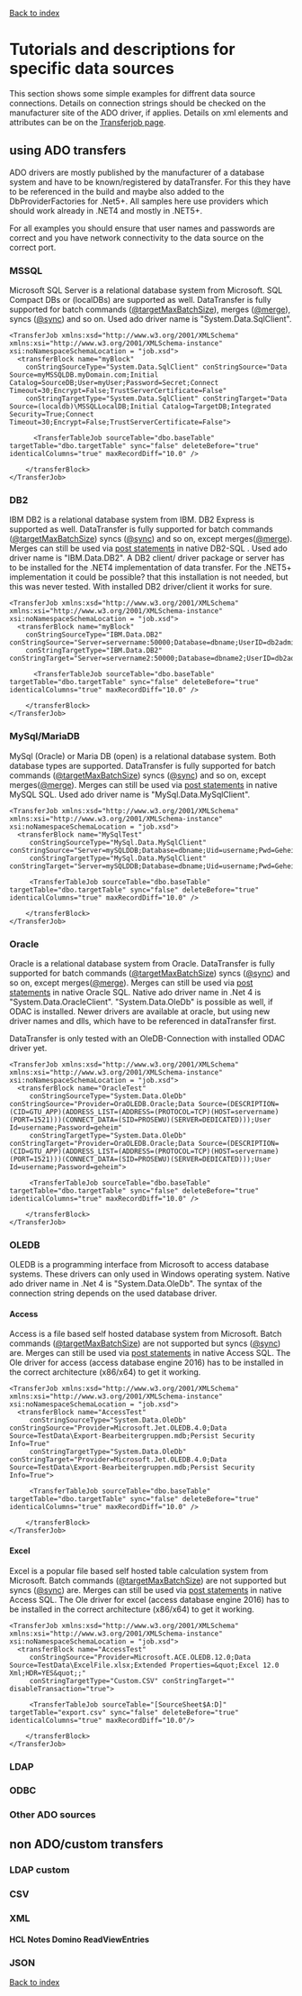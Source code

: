 ﻿[Back to index](docIndex.md)

# Tutorials and descriptions for specific data sources

This section shows some simple examples for diffrent data source connections. 
Details on connection strings should be checked on the manufacturer site of the ADO driver, if applies.
Details on xml elements and attributes can be on the [Transferjob page](TransferJob.md).

## using ADO transfers

ADO drivers are mostly published by the manufacturer of a database system and have to be known/registered by dataTransfer.
For this they have to be referenced in the build and maybe also added to the DbProviderFactories for .Net5+.
All samples here use providers which should work already in .NET4 and mostly in .NET5+.

For all examples you should ensure that user names and passwords are correct and you have network connectivity to the data source on the correct port.

### MSSQL

Microsoft SQL Server is a relational database system from Microsoft. SQL Compact DBs or (localDBs) are supported as well.
DataTransfer is fully supported for batch commands ([@targetMaxBatchSize](TransferJob.md#batch-size)), merges ([@merge](TransferHob.md#Merging)), syncs ([@sync](TransferHob.md#synchronizing)) and so on.
Used ado driver name is "System.Data.SqlClient".

```
<TransferJob xmlns:xsd="http://www.w3.org/2001/XMLSchema" xmlns:xsi="http://www.w3.org/2001/XMLSchema-instance" xsi:noNamespaceSchemaLocation = "job.xsd">
  <transferBlock name="myBlock" 
    conStringSourceType="System.Data.SqlClient" conStringSource="Data Source=myMSSQLDB.myDomain.com;Initial Catalog=SourceDB;User=myUser;Password=Secret;Connect Timeout=30;Encrypt=False;TrustServerCertificate=False"
    conStringTargetType="System.Data.SqlClient" conStringTarget="Data Source=(localdb)\MSSQLLocalDB;Initial Catalog=TargetDB;Integrated Security=True;Connect Timeout=30;Encrypt=False;TrustServerCertificate=False">

      <TransferTableJob sourceTable="dbo.baseTable" targetTable="dbo.targetTable" sync="false" deleteBefore="true" identicalColumns="true" maxRecordDiff="10.0" />

    </transferBlock>
</TransferJob>
```

### DB2

IBM DB2 is a relational database system from IBM. DB2 Express is supported as well.
DataTransfer is fully supported for batch commands ([@targetMaxBatchSize](TransferJob.md#batch-size)) syncs ([@sync](TransferHob.md#synchronizing)) and so on, except merges([@merge](TransferHob.md#Merging)).
Merges can still be used via [post statements](TransferJob.md#pre-and-post-SQL-statements) in native DB2-SQL .
Used ado driver name is "IBM.Data.DB2". A DB2 client/ driver package or server has to be installed for the .NET4 implementation of data transfer. 
For the .NET5+ implementation it could be possible? that this installation is not needed, but this was never tested. With installed DB2 driver/client it works for sure.

```
<TransferJob xmlns:xsd="http://www.w3.org/2001/XMLSchema" xmlns:xsi="http://www.w3.org/2001/XMLSchema-instance" xsi:noNamespaceSchemaLocation = "job.xsd">
  <transferBlock name="myBlock" 
    conStringSourceType="IBM.Data.DB2" conStringSource="Server=servername:50000;Database=dbname;UserID=db2admin;pwd=secret"
    conStringTargetType="IBM.Data.DB2" conStringTarget="Server=servername2:50000;Database=dbname2;UserID=db2admin;pwd=secret">

      <TransferTableJob sourceTable="dbo.baseTable" targetTable="dbo.targetTable" sync="false" deleteBefore="true" identicalColumns="true" maxRecordDiff="10.0" />

    </transferBlock>
</TransferJob>
```

### MySql/MariaDB

MySql (Oracle) or Maria DB (open) is a relational database system. Both database types are supported.
DataTransfer is fully supported for batch commands ([@targetMaxBatchSize](TransferJob.md#batch-size)) syncs ([@sync](TransferHob.md#synchronizing)) and so on, except merges([@merge](TransferHob.md#Merging)).
Merges can still be used via [post statements](TransferJob.md#pre-and-post-SQL-statements) in native MySQL SQL.
Used ado driver name is "MySql.Data.MySqlClient". 

```
<TransferJob xmlns:xsd="http://www.w3.org/2001/XMLSchema" xmlns:xsi="http://www.w3.org/2001/XMLSchema-instance" xsi:noNamespaceSchemaLocation = "job.xsd">
  <transferBlock name="MySqlTest" 
	 conStringSourceType="MySql.Data.MySqlClient" conStringSource="Server=mySQLDDB;Database=dbname;Uid=username;Pwd=Geheim"
	 conStringTargetType="MySql.Data.MySqlClient" conStringTarget="Server=mySQLDDB;Database=dbname;Uid=username;Pwd=Geheim">

     <TransferTableJob sourceTable="dbo.baseTable" targetTable="dbo.targetTable" sync="false" deleteBefore="true" identicalColumns="true" maxRecordDiff="10.0" />

    </transferBlock>
</TransferJob>
```

### Oracle
Oracle is a relational database system from Oracle. 
DataTransfer is fully supported for batch commands ([@targetMaxBatchSize](TransferJob.md#batch-size)) syncs ([@sync](TransferHob.md#synchronizing)) and so on, except merges([@merge](TransferHob.md#Merging)).
Merges can still be used via [post statements](TransferJob.md#pre-and-post-SQL-statements) in native Oracle SQL.
Native ado driver name in .Net 4 is "System.Data.OracleClient". "System.Data.OleDb" is possible as well, if ODAC is installed.
Newer drivers are available at oracle, but using new driver names and dlls, which have to be referenced in dataTransfer first.

DataTransfer is only tested with an OleDB-Connection with installed ODAC driver yet.

```
<TransferJob xmlns:xsd="http://www.w3.org/2001/XMLSchema" xmlns:xsi="http://www.w3.org/2001/XMLSchema-instance" xsi:noNamespaceSchemaLocation = "job.xsd">
  <transferBlock name="OracleTest" 
	 conStringSourceType="System.Data.OleDb" conStringSource="Provider=OraOLEDB.Oracle;Data Source=(DESCRIPTION=(CID=GTU_APP)(ADDRESS_LIST=(ADDRESS=(PROTOCOL=TCP)(HOST=servername)(PORT=1521)))(CONNECT_DATA=(SID=PROSEWU)(SERVER=DEDICATED)));User Id=username;Password=geheim"
	 conStringTargetType="System.Data.OleDb" conStringTarget="Provider=OraOLEDB.Oracle;Data Source=(DESCRIPTION=(CID=GTU_APP)(ADDRESS_LIST=(ADDRESS=(PROTOCOL=TCP)(HOST=servername)(PORT=1521)))(CONNECT_DATA=(SID=PROSEWU)(SERVER=DEDICATED)));User Id=username;Password=geheim">

     <TransferTableJob sourceTable="dbo.baseTable" targetTable="dbo.targetTable" sync="false" deleteBefore="true" identicalColumns="true" maxRecordDiff="10.0" />

    </transferBlock>
</TransferJob>
```

### OLEDB

OLEDB is a programming interface from Microsoft to access database systems. These drivers can only used in Windows operating system.
Native ado driver name in .Net 4 is "System.Data.OleDb".
The syntax of the connection string depends on the used database driver.

#### Access

Access is a file based self hosted database system from Microsoft. 
Batch commands ([@targetMaxBatchSize](TransferJob.md#batch-size)) are not supported but syncs ([@sync](TransferHob.md#synchronizing)) are. 
Merges can still be used via [post statements](TransferJob.md#pre-and-post-SQL-statements) in native Access SQL.
The Ole driver for access (access database engine 2016) has to be installed in the correct architecture (x86/x64) to get it working.

```
<TransferJob xmlns:xsd="http://www.w3.org/2001/XMLSchema" xmlns:xsi="http://www.w3.org/2001/XMLSchema-instance" xsi:noNamespaceSchemaLocation = "job.xsd">
  <transferBlock name="AccessTest" 
	 conStringSourceType="System.Data.OleDb" conStringSource="Provider=Microsoft.Jet.OLEDB.4.0;Data Source=TestData\Export-Bearbeitergruppen.mdb;Persist Security Info=True"
	 conStringTargetType="System.Data.OleDb" conStringTarget="Provider=Microsoft.Jet.OLEDB.4.0;Data Source=TestData\Export-Bearbeitergruppen.mdb;Persist Security Info=True">

     <TransferTableJob sourceTable="dbo.baseTable" targetTable="dbo.targetTable" sync="false" deleteBefore="true" identicalColumns="true" maxRecordDiff="10.0" />

    </transferBlock>
</TransferJob>
```

#### Excel

Excel is a popular file based self hosted table calculation system from Microsoft. 
Batch commands ([@targetMaxBatchSize](TransferJob.md#batch-size)) are not supported but syncs ([@sync](TransferHob.md#synchronizing)) are. 
Merges can still be used via [post statements](TransferJob.md#pre-and-post-SQL-statements) in native Access SQL.
The Ole driver for excel (access database engine 2016) has to be installed in the correct architecture (x86/x64) to get it working.

```
<TransferJob xmlns:xsd="http://www.w3.org/2001/XMLSchema" xmlns:xsi="http://www.w3.org/2001/XMLSchema-instance" xsi:noNamespaceSchemaLocation = "job.xsd">
  <transferBlock name="AccessTest" 
	 conStringSource="Provider=Microsoft.ACE.OLEDB.12.0;Data Source=TestData\ExcelFile.xlsx;Extended Properties=&quot;Excel 12.0 Xml;HDR=YES&quot;;"
	 conStringTargetType="Custom.CSV" conStringTarget="" disableTransaction="true">

     <TransferTableJob sourceTable="[SourceSheet$A:D]" targetTable="export.csv" sync="false" deleteBefore="true" identicalColumns="true" maxRecordDiff="10.0"/>

    </transferBlock>
</TransferJob>
```

### LDAP
### ODBC
### Other ADO sources
## non ADO/custom transfers
### LDAP custom
### CSV
### XML
#### HCL Notes Domino ReadViewEntries
### JSON

[Back to index](docIndex.md)